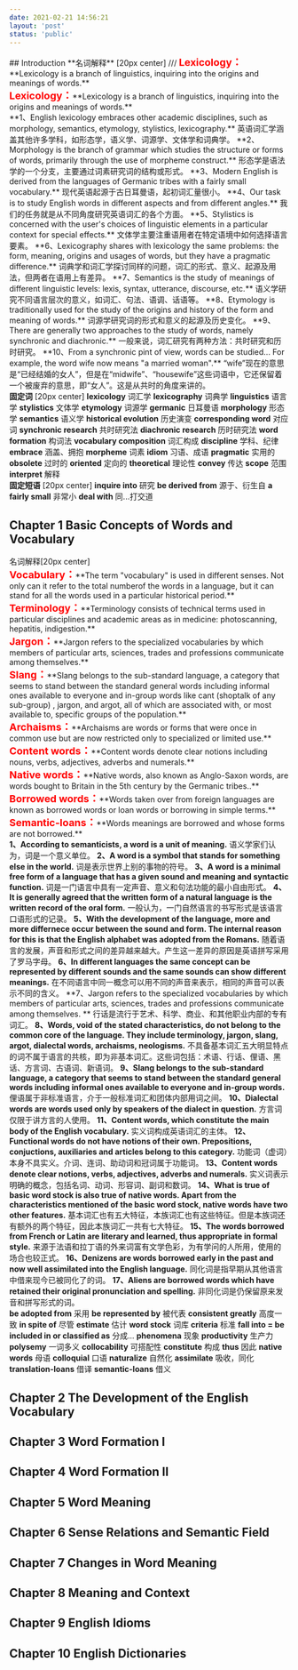 ```yaml
---
date: 2021-02-21 14:56:21
layout: 'post'
status: 'public'
---
```

<html>
<head>
<style type="text/css">
p {margin:0px auto;}
p.tc span {font-weight:bold; font-size:18px; color:#ff0000;}
</style>
</head>

<body>
## Introduction
**名词解释** [20px center]
/// <span style="font-weight:bold; font-size:18px; color:#ff0000">Lexicology：</span>**Lexicology is a branch of linguistics, inquiring into the origins and meanings of words.**
<p class="tc"><span>Lexicology：</span>**Lexicology is a branch of linguistics, inquiring into the origins and meanings of words.**</p>
**1、English lexicology embraces other academic disciplines, such as morphology, semantics, etymology, stylistics, lexicography.**
英语词汇学涵盖其他许多学科，如形态学，语义学、词源学、文体学和词典学。
**2、Morphology is the branch of grammar which studies the structure or forms of words, primarily through the use of morpheme construct.**
形态学是语法学的一个分支，主要通过词素研究词的结构或形式。
**3、Modern English is derived from the languages of Germanic tribes with a fairly small vocabulary.**
现代英语起源于古日耳曼语，起初词汇量很小。
**4、Our task is to study English words in different aspects and from different angles.**
我们的任务就是从不同角度研究英语词汇的各个方面。
**5、Stylistics is concerned with the user's choices of linguistic elements in a particular context for special effects.**
文体学主要注重语用者在特定语境中如何选择语言要素。
**6、Lexicography shares with lexicology the same problems: the form, meaning, origins and usages of words, but they have a pragmatic difference.**
词典学和词汇学探讨同样的问题，词汇的形式、意义、起源及用法，但两者在语用上有差异。
**7、Semantics is the study of meanings of different linguistic levels: lexis, syntax, utterance, discourse, etc.**
语义学研究不同语言层次的意义，如词汇、句法、语调、话语等。
**8、Etymology is traditionally used for the study of the origins and history of the form and meaning of words.**
词源学研究词的形式和意义的起源及历史变化。
**9、There are generally two approaches to the study of words, namely synchronic and diachronic.**
一般来说，词汇研究有两种方法：共时研究和历时研究。
**10、From a synchronic pint of view, words can be studied... For example, the word wife now means "a married woman".**
“wife”现在的意思是“已经结婚的女人”，但是在“midwife”、“housewife”这些词语中，它还保留着一个被废弃的意思，即“女人”。这是从共时的角度来讲的。

**固定词** [20px center]
**lexicology**        词汇学
**lexicography**        词典学
**linguistics**        语言学
**stylistics**        文体学
**etymology**        词源学
**germanic**        日耳曼语
**morphology**        形态学
**semantics**        语义学
**historical evolution**        历史演变
**corresponding word**        对应词
**synchronic research**        共时研究法
**diachronic research**        历时研究法
**word formation**        构词法
**vocabulary composition**        词汇构成
**discipline**        学科、纪律
**embrace**        涵盖、拥抱
**morpheme**        词素
**idiom**        习语、成语
**pragmatic**        实用的
**obsolete**        过时的
**oriented**    定向的
**theoretical**        理论性
**convey**        传达
**scope**        范围
**interpret**        解释

**固定短语** [20px center]
**inquire into**        研究
**be derived from**        源于、衍生自
**a fairly small**    非常小
**deal with**    同...打交道


## Chapter 1    Basic Concepts of Words and Vocabulary
名词解释[20px center]
<p class="tc"><span>Vocabulary：</span>**The term "vocabulary" is used in different senses. Not only can it refer to the total numberof the words in a language, but it can stand for all the words used in a particular historical period.**</p>
<p class="tc"><span>Terminology：</span>**Terminology consists of technical terms used in particular disciplines and academic areas as in medicine: photoscanning, hepatitis, indigestion.**</p>
<p class="tc"><span>Jargon：</span>**Jargon refers to the specialized vocabularies by which members of particular arts, sciences, trades and professions communicate among themselves.**</p>
<p class="tc"><span>Slang：</span>**Slang belongs to the sub-standard language, a category that seems to stand between the standard general words including informal ones available to everyone and in-group words like cant (shoptalk of any sub-group) , jargon, and argot, all of which are associated with, or most available to, specific groups of the population.**</p>
<p class="tc"><span>Archaisms：</span>**Archaisms are words or forms that were once in common use but are now restricted only to specialized or limited use.**</p>
<p class="tc"><span>Content words：</span>**Content words denote clear notions including nouns, verbs, adjectives, adverbs and numerals.**</p>
<p class="tc"><span>Native words：</span>**Native words, also known as Anglo-Saxon words, are words bought to Britain in the 5th century by the Germanic tribes..**</p>
<p class="tc"><span>Borrowed words：</span>**Words taken over from foreign languages are known as borrowed words or loan words or borrowing in simple terms.**</p>
<p class="tc"><span>Semantic-loans：</span>**Words meanings are borrowed and whose forms are not borrowed.**</p>








**1、According to semanticists, a word is a unit of meaning.**
语义学家们认为，词是一个意义单位。
**2、A word is a symbol that stands for something else in the world.**
词是表示世界上别的事物的符号。
**3、A word is a minimal free form of a language that has a given sound and meaning and syntactic function.**
词是一门语言中具有一定声音、意义和句法功能的最小自由形式。
**4、It is generally agreed that the written form of a natural language is the written record of the oral form.**
一般认为，一门自然语言的书写形式是该语言口语形式的记录。
**5、With the development of the language, more and more differnece occur between the sound and form. The internal reason for this is that the English alphabet was adopted from the Romans.**
随着语言的发展，声音和形式之间的差异越来越大。产生这一差异的原因是英语拼写采用了罗马字母。
**6、In different languages the same concept can be represented by different sounds and the same sounds can show different meanings.**
在不同语言中同一概念可以用不同的声音来表示，相同的声音可以表示不同的含义。
**7、Jargon refers to the specialized vocabularies by which members of particular arts, sciences, trades and professions communicate among themselves. **
行话是流行于艺术、科学、商业、和其他职业内部的专有词汇。
**8、Words, void of the stated characteristics, do not belong to the common core of the language. They include terminology, jargon, slang, argot, dialectal words, archaisms, neologisms.**
不具备基本词汇五大明显特点的词不属于语言的共核，即为非基本词汇。这些词包括：术语、行话、俚语、黑话、方言词、古语词、新语词。
**9、Slang belongs to the sub-standard language, a category that seems to stand between the standard general words including informal ones available to everyone and in-group words.**
俚语属于非标准语言，介于一般标准词汇和团体内部用词之间。
**10、Dialectal words are words used only by speakers of the dialect in question.**
方言词仅限于讲方言的人使用。
**11、Content words, which constitute the main body of the English vocabulary.**
实义词构成英语词汇的主体。
**12、Functional words do not have notions of their own. Prepositions, conjuctions, auxiliaries and articles belong to this category.**
功能词（虚词）本身不具实义。介词、连词、助动词和冠词属于功能词。
**13、Content words denote clear notions, verbs, adjectives, adverbs and numerals.**
实义词表示明确的概念，包括名词、动词、形容词、副词和数词。
**14、What is true of basic word stock is also true of native words. Apart from the characteristics mentioned of the basic word stock, native words have two other features.**
基本词汇也有五大特征，本族词汇也有这些特征。但是本族词还有额外的两个特征，因此本族词汇一共有七大特征。
**15、The words borrowed from French or Latin are literary and learned, thus appropriate in formal style.**
来源于法语和拉丁语的外来词富有文学色彩，为有学问的人所用，使用的场合也较正式。
**16、Denizens are words borrowed early in the past and now well assimilated into the English language.**
同化词是指早期从其他语言中借来现今已被同化了的词。
**17、Aliens are borrowed words which have retained their original pronunciation and spelling.**
非同化词是仍保留原来发音和拼写形式的词。

**be adopted from** 采用
**be represented by** 被代表
**consistent greatly** 高度一致
**in spite of** 尽管
**estimate** 估计
**word stock** 词库
**criteria** 标准
**fall into = be included in or classified as** 分成...
**phenomena** 现象
**productivity** 生产力
**polysemy** 一词多义
**collocability** 可搭配性
**constitute** 构成
**thus** 因此
**native words** 母语
**colloquial** 口语
**naturalize** 自然化
**assimilate** 吸收，同化
**translation-loans** 借译
**semantic-loans** 借义

## Chapter 2    The Development of the English Vocabulary
## Chapter 3    Word Formation Ⅰ
## Chapter 4    Word Formation Ⅱ
## Chapter 5    Word Meaning
## Chapter 6    Sense Relations and Semantic Field
## Chapter 7    Changes in Word Meaning
## Chapter 8    Meaning and Context
## Chapter 9    English Idioms
## Chapter 10    English Dictionaries
</body>
</html>
